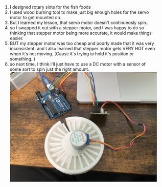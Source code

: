 1. I designed rotary slots for the fish foods
2. I used wood burning tool to make just big enough holes for the servo motor to get mounted on.
3. But I learned my lesson, that servo motor doesn't continueosly spin..
4. so I swapped it out with a stepper motor, and I was happy to do so thinking that stepper motor being more accurate, it would make things easier.
5. BUT my stepper motor was too cheap and poorly made that it was very inconsistent. and I also learned that stepper motor gets VERY HOT even when it's not moving. (Cause it's trying to hold it's position or something..)
6. so next time, I think I'll just have to use a DC motor with a sensor of some sort to spin just the right amount.![Getting Started](./images/IMG_9709.jpeg)